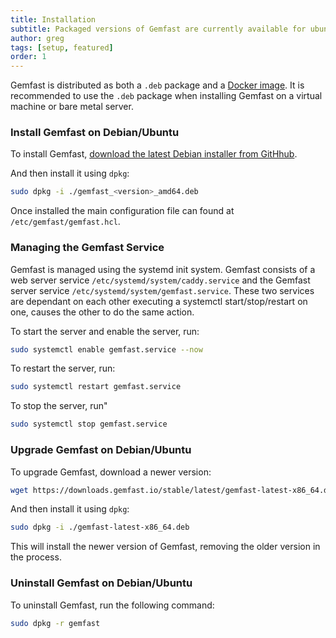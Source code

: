 ```yaml
---
title: Installation
subtitle: Packaged versions of Gemfast are currently available for ubuntu and debian based systems and rely on systemd for managing the service. Gemfast is also available as a Docker image.
author: greg
tags: [setup, featured]
order: 1
---
```


Gemfast is distributed as both a `.deb` package and a [Docker image](../docker). It is recommended to use the `.deb` package when installing Gemfast on a virtual machine or bare metal server.

### Install Gemfast on Debian/Ubuntu

To install Gemfast, [download the latest Debian installer from GitHhub](https://github.com/gemfast/server/releases/latest).

And then install it using `dpkg`:

```bash
sudo dpkg -i ./gemfast_<version>_amd64.deb
```

Once installed the main configuration file can found at `/etc/gemfast/gemfast.hcl`.

### Managing the Gemfast Service

Gemfast is managed using the systemd init system. Gemfast consists of a web server service `/etc/systemd/system/caddy.service` and the Gemfast server service `/etc/systemd/system/gemfast.service`. These two services are dependant on each other executing a systemctl start/stop/restart on one, causes the other to do the same action.

To start the server and enable the server, run:

```bash
sudo systemctl enable gemfast.service --now
```

To restart the server, run:

```bash
sudo systemctl restart gemfast.service
```

To stop the server, run"

```bash
sudo systemctl stop gemfast.service
```

### Upgrade Gemfast on Debian/Ubuntu

To upgrade Gemfast, download a newer version:

```bash
wget https://downloads.gemfast.io/stable/latest/gemfast-latest-x86_64.deb
```

And then install it using `dpkg`:

```bash
sudo dpkg -i ./gemfast-latest-x86_64.deb
```

This will install the newer version of Gemfast, removing the older version in the process.

### Uninstall Gemfast on Debian/Ubuntu

To uninstall Gemfast, run the following command:

```bash
sudo dpkg -r gemfast
```